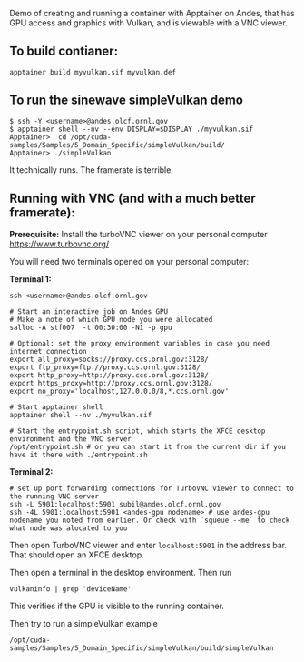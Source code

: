 Demo of creating and running a container with Apptainer on Andes, that has GPU access and graphics
with Vulkan, and is viewable with a VNC viewer.


## To build contianer:

```
apptainer build myvulkan.sif myvulkan.def
```

## To run the sinewave simpleVulkan demo

```
$ ssh -Y <username>@andes.olcf.ornl.gov
$ apptainer shell --nv --env DISPLAY=$DISPLAY ./myvulkan.sif
Apptainer>  cd /opt/cuda-samples/Samples/5_Domain_Specific/simpleVulkan/build/
Apptainer> ./simpleVulkan
```

It technically runs. The framerate is terrible.


## Running with VNC (and with a much better framerate):

**Prerequisite:** 
Install the turboVNC viewer on your personal computer 
https://www.turbovnc.org/

You will need two terminals opened on your personal computer:

**Terminal 1:**
```
ssh <username>@andes.olcf.ornl.gov

# Start an interactive job on Andes GPU
# Make a note of which GPU node you were allocated
salloc -A stf007  -t 00:30:00 -N1 -p gpu

# Optional: set the proxy environment variables in case you need internet connection
export all_proxy=socks://proxy.ccs.ornl.gov:3128/
export ftp_proxy=ftp://proxy.ccs.ornl.gov:3128/
export http_proxy=http://proxy.ccs.ornl.gov:3128/
export https_proxy=http://proxy.ccs.ornl.gov:3128/
export no_proxy='localhost,127.0.0.0/8,*.ccs.ornl.gov'

# Start apptainer shell
apptainer shell --nv ./myvulkan.sif

# Start the entrypoint.sh script, which starts the XFCE desktop environment and the VNC server
/opt/entrypoint.sh # or you can start it from the current dir if you have it there with ./entrypoint.sh
```

**Terminal 2:**
```
# set up port forwarding connections for TurboVNC viewer to connect to the running VNC server
ssh -L 5901:localhost:5901 subil@andes.olcf.ornl.gov
ssh -4L 5901:localhost:5901 <andes-gpu nodename> # use andes-gpu nodename you noted from earlier. Or check with `squeue --me` to check what node was alocated to you
```

Then open TurboVNC viewer and enter `localhost:5901` in the address bar. That should open an XFCE desktop. 

Then open a terminal in the desktop environment. Then run
```
vulkaninfo | grep 'deviceName'
```
This verifies if the GPU is visible to the running container.

Then try to run a simpleVulkan example
```
/opt/cuda-samples/Samples/5_Domain_Specific/simpleVulkan/build/simpleVulkan
```




